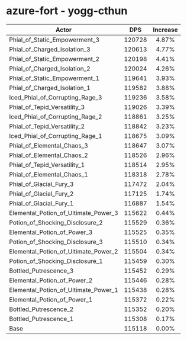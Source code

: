 # azure-fort - yogg-cthun
| Actor | DPS | Increase |
|---|:---:|:---:|
|Phial_of_Static_Empowerment_3|120728|4.87%|
|Phial_of_Charged_Isolation_3|120613|4.77%|
|Phial_of_Static_Empowerment_2|120198|4.41%|
|Phial_of_Charged_Isolation_2|120024|4.26%|
|Phial_of_Static_Empowerment_1|119641|3.93%|
|Phial_of_Charged_Isolation_1|119582|3.88%|
|Iced_Phial_of_Corrupting_Rage_3|119236|3.58%|
|Phial_of_Tepid_Versatility_3|119026|3.39%|
|Iced_Phial_of_Corrupting_Rage_2|118861|3.25%|
|Phial_of_Tepid_Versatility_2|118842|3.23%|
|Iced_Phial_of_Corrupting_Rage_1|118675|3.09%|
|Phial_of_Elemental_Chaos_3|118647|3.07%|
|Phial_of_Elemental_Chaos_2|118526|2.96%|
|Phial_of_Tepid_Versatility_1|118514|2.95%|
|Phial_of_Elemental_Chaos_1|118318|2.78%|
|Phial_of_Glacial_Fury_3|117472|2.04%|
|Phial_of_Glacial_Fury_2|117125|1.74%|
|Phial_of_Glacial_Fury_1|116887|1.54%|
|Elemental_Potion_of_Ultimate_Power_3|115622|0.44%|
|Potion_of_Shocking_Disclosure_2|115529|0.36%|
|Elemental_Potion_of_Power_3|115525|0.35%|
|Potion_of_Shocking_Disclosure_3|115510|0.34%|
|Elemental_Potion_of_Ultimate_Power_2|115504|0.34%|
|Potion_of_Shocking_Disclosure_1|115459|0.30%|
|Bottled_Putrescence_3|115452|0.29%|
|Elemental_Potion_of_Power_2|115446|0.28%|
|Elemental_Potion_of_Ultimate_Power_1|115438|0.28%|
|Elemental_Potion_of_Power_1|115372|0.22%|
|Bottled_Putrescence_2|115352|0.20%|
|Bottled_Putrescence_1|115308|0.17%|
|Base|115118|0.00%|

